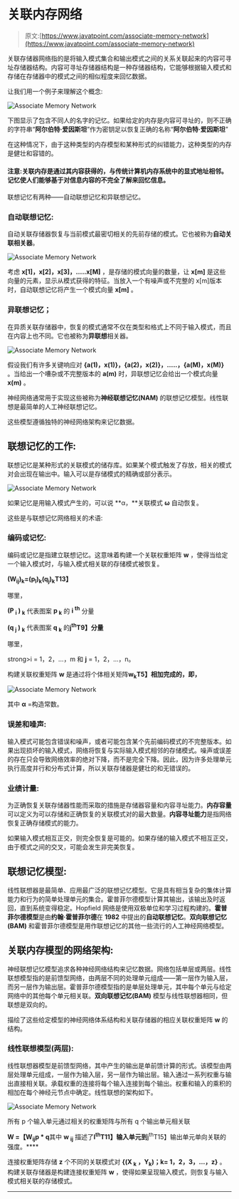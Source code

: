 # 关联内存网络

> 原文:[https://www.javatpoint.com/associate-memory-network](https://www.javatpoint.com/associate-memory-network)

关联存储器网络指的是将输入模式集合和输出模式之间的关系关联起来的内容可寻址存储器结构。内容可寻址存储器结构是一种存储器结构，它能够根据输入模式和存储在存储器中的模式之间的相似程度来回忆数据。

让我们用一个例子来理解这个概念:

![Associate Memory Network](../Images/1499fb3748fbb748b700cd1e4eb91297.png)

下图显示了包含不同人的名字的记忆。如果给定的内存是内容可寻址的，则不正确的字符串“**阿尔伯特·爱因斯坦**”作为密钥足以恢复正确的名称“**阿尔伯特·爱因斯坦**”

在这种情况下，由于这种类型的内存模型和某种形式的纠错能力，这种类型的内存是健壮和容错的。

#### 注意:关联内存是通过其内容获得的，与传统计算机内存系统中的显式地址相邻。记忆使人们能够基于对信息内容的不完全了解来回忆信息。

联想记忆有两种——自动联想记忆和异联想记忆。

### 自动联想记忆:

自动关联存储器恢复与当前模式最密切相关的先前存储的模式。它也被称为**自动关联相关器**。

![Associate Memory Network](../Images/6cbbb091890818fb349c036aeb8bad0c.png)

考虑 **x[1]，x[2]，x[3]，…..x[M]** ，是存储的模式向量的数量，让 **x[m]** 是这些向量的元素，显示从模式获得的特征。当放入一个有噪声或不完整的 x[m]版本时，自动联想记忆将产生一个模式向量 **x[m]** 。

### 异联想记忆；

在异质关联存储器中，恢复的模式通常不仅在类型和格式上不同于输入模式，而且在内容上也不同。它也被称为**异联想**相关器。

![Associate Memory Network](../Images/8b1169630b592fb09ccc44940c00fe3e.png)

假设我们有许多关键响应对 **{a(1)，x(1)}，{a(2)，x(2)}，…..，{a(M)，x(M)}** 。当给出一个嘈杂或不完整版本的 **a(m)** 时，异联想记忆会给出一个模式向量 **x(m)** 。

神经网络通常用于实现这些被称为**神经联想记忆(NAM)** 的联想记忆模型。线性联想是最简单的人工神经联想记忆。

这些模型遵循独特的神经网络架构来记忆数据。

## 联想记忆的工作:

联想记忆是某种形式的关联模式的储存库。如果某个模式触发了存放，相关的模式对会出现在输出中。输入可以是存储模式的精确或部分表示。

![Associate Memory Network](../Images/27b8584cb3d8f344f03e717f7ff96dcc.png)

如果记忆是用输入模式产生的，可以说 **α，**关联模式 **ω** 自动恢复。

这些是与联想记忆网络相关的术语:

### 编码或记忆:

编码或记忆是指建立联想记忆。这意味着构建一个关联权重矩阵 **w** ，使得当给定一个输入模式时，与输入模式相关联的存储模式被恢复。

**(W<sub>ij</sub>)<sub>k</sub>=(p<sub>I</sub>)<sub>k</sub>(q<sub>j</sub>)<sub>k</sub>T13】**

哪里，

**(P <sub>i</sub> ) <sub>k</sub>** 代表图案 **p <sub>k</sub>** 的 **i <sup>th</sup>** 分量

**(q <sub>j</sub> ) <sub>k</sub>** 代表图案 **q <sub>k</sub>** 的**j<sup>th</sup>T9】分量**

哪里，

strong>i = 1，2，…，m 和 **j** = 1，2，…，n。

构建关联权重矩阵 **w** 是通过将个体相关矩阵**w<sub>k</sub>T5】相加完成的，即，**

![Associate Memory Network](../Images/7af79418fe4761f2fa2d54506dae0f32.png)

其中 **α** =构造常数。

### 误差和噪声:

输入模式可能包含错误和噪声，或者可能包含某个先前编码模式的不完整版本。如果出现损坏的输入模式，网络将恢复与实际输入模式相邻的存储模式。噪声或误差的存在只会导致网络效率的绝对下降，而不是完全下降。因此，因为许多处理单元执行高度并行和分布式计算，所以关联存储器是健壮的和无错误的。

### 业绩计量:

为正确恢复关联存储器性能而采取的措施是存储器容量和内容寻址能力。**内存容量**可以定义为可以存储和正确恢复的关联模式对的最大数量。**内容寻址能力**是指网络恢复正确存储模式的能力。

如果输入模式相互正交，则完全恢复是可能的。如果存储的输入模式不相互正交，由于模式之间的交叉，可能会发生非完美恢复。

## 联想记忆模型:

线性联想器是最简单、应用最广泛的联想记忆模型。它是具有相当复杂的集体计算能力和行为的简单处理单元的集合。霍普菲尔德模型计算其输出，该输出及时返回，直到系统变得稳定。Hopfield 网络是使用双极单位和学习过程构建的。**霍普菲尔德模型**是由**约翰·霍普菲尔德**在 **1982** 中提出的**自动联想记忆**。**双向联想记忆(BAM)** 和霍普菲尔德模型是用作联想记忆的其他一些流行的人工神经网络模型。

## 关联内存模型的网络架构:

神经联想记忆模型追求各种神经网络结构来记忆数据。网络包括单层或两层。线性联想模型指的是前馈型网络，由两层不同的处理单元组成——第一层作为输入层，而另一层作为输出层。霍普菲尔德模型指的是单层处理单元，其中每个单元与给定网络中的其他每个单元相关联。**双向联想记忆(BAM)** 模型与线性联想器相同，但联想是双向的。

描绘了这些给定模型的神经网络体系结构和关联存储器的相应关联权重矩阵 **w** 的结构。

### 线性联想模型(两层):

线性联想器模型是前馈型网络，其中产生的输出是单前馈计算的形式。该模型由两层处理单元组成，一层作为输入层，另一层作为输出层。输入通过一系列权重与输出直接相关联。承载权重的连接将每个输入连接到每个输出。权重和输入的乘积的相加在每个神经元节点中确定。线性联想的架构如下。

![Associate Memory Network](../Images/b5b0c4dd037f58672285adde32b20eab.png)

所有 p 个输入单元通过相关的权重矩阵与所有 q 个输出单元相关联

**W =【W<sub>ij</sub>p * q**其中 **w <sub>ij</sub>** 描述了**I<sup>th</sup>T11】输入单元到**j<sup>th</sup>T15】输出单元单向关联的强度。****

连接权重矩阵存储 **z** 个不同的关联模式对 **{(X <sub>k</sub> ，Y<sub>k</sub>)；k= 1，2，3，…，z}** 。构建关联存储器是构建连接权重矩阵 **w** ，使得如果呈现输入模式，则恢复与输入模式相关联的存储模式。

* * *